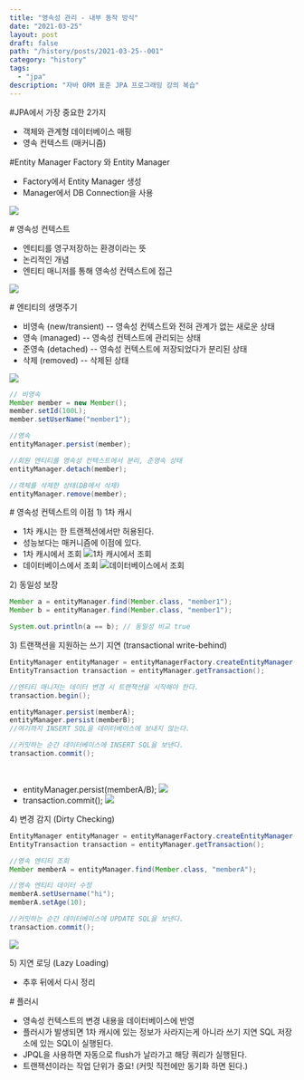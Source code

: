 ```yaml
---
title: "영속성 관리 - 내부 동작 방식"
date: "2021-03-25"
layout: post
draft: false
path: "/history/posts/2021-03-25--001"
category: "history"
tags:
  - "jpa"
description: "자바 ORM 표준 JPA 프로그래밍 강의 복습"
---
```


<span class="title__sub1"> #JPA에서 가장 중요한 2가지 </span>
- 객체와 관계형 데이터베이스 매핑
- 영속 컨텍스트 (매커니즘)


<span class="title__sub1"> #Entity Manager Factory 와 Entity Manager </span>
- Factory에서 Entity Manager 생성
- Manager에서 DB Connection을 사용

![](./001-01.png)


<span class="title__sub1"> # 영속성 컨텍스트 </span>
- 엔티티를 영구저장하는 환경이라는 뜻
- 논리적인 개념
- 엔티티 매니저를 통해 영속성 컨텍스트에 접근

![](./001-02.png)

<span class="title__sub1"> # 엔티티의 생명주기 </span>
- <span class="text-mark__red">비영속 (new/transient) </span>
    -- 영속성 컨텍스트와 전혀 관계가 없는 새로운 상태
- <span class="text-mark__red">영속 (managed)</span>
    -- 영속성 컨텍스트에 관리되는 상태
- <span class="text-mark__red">준영속 (detached)</span>
    -- 영속성 컨텍스트에 저장되었다가 분리된 상태
- <span class="text-mark__red">삭제 (removed)</span>
    -- 삭제된 상태
  
![](./001-03.png)

```java
// 비영속
Member member = new Member();
member.setId(100L);
member.setUserName("member1");

//영속
entityManager.persist(member);

//회원 엔티티를 영속성 컨텍스트에서 분리, 준영속 상태
entityManager.detach(member);

//객체를 삭제한 상태(DB에서 삭제)
entityManager.remove(member);
```


<span class="title__sub1"> # 영속성 컨텍스트의 이점 </span>
<span class="title__sub2">1) 1차 캐시</span>
- 1차 캐시는 한 트랜젝션에서만 허용된다.
- 성능보다는 매커니즘에 이점에 있다.
- 1차 캐시에서 조회
![1차 캐시에서 조회](./001-04.png)
- 데이터베이스에서 조회
![데이터베이스에서 조회](./001-05.png)   


<span class="title__sub2"> 2) 동일성 보장 </span>

```java
Member a = entityManager.find(Member.class, "member1");
Member b = entityManager.find(Member.class, "member1");

System.out.println(a == b); // 동일성 비교 true

```

<span class="title__sub2"> 3) 트랜잭션을 지원하는 쓰기 지연 (transactional write-behind) </span>
  
```java
EntityManager entityManager = entityManagerFactory.createEntityManager();
EntityTransaction transaction = entityManager.getTransaction();

//엔티티 매니저는 데이터 변경 시 트랜잭션을 시작해야 한다.
transaction.begin();

entityManager.persist(memberA);
entityManager.persist(memberB);
//여기까지 INSERT SQL을 데이터베이스에 보내지 않는다.

//커밋하는 순간 데이터베이스에 INSERT SQL을 보낸다.
transaction.commit();
```

<br/>

- entityManager.persist(memberA/B);
![](./001-06.png)
- transaction.commit();
![](./001-07.png)

<span class="title__sub2"> 4) 변경 감지 (Dirty Checking) </span>

```java
EntityManager entityManager = entityManagerFactory.createEntityManager();
EntityTransaction transaction = entityManager.getTransaction();

//영속 엔티티 조회
Member memberA = entityManager.find(Member.class, "memberA");

//영속 엔티티 데이터 수정
memberA.setUsername("hi");
memberA.setAge(10);

//커밋하는 순간 데이터베이스에 UPDATE SQL을 보낸다.
transaction.commit();

```

![](./001-08.png)

<span class="title__sub2"> 5) 지연 로딩 (Lazy Loading) </span>  
- 추후 뒤에서 다시 정리


<span class="title__sub1"> # 플러시 </span>
- 영속성 컨텍스트의 변경 내용을 데이터베이스에 반영
- 플러시가 발생되면 1차 캐시에 있는 정보가 사라지는게 아니라 쓰기 지연 SQL 저장소에 있는 SQL이 실행된다.
- JPQL을 사용하면 자동으로 flush가 날라가고 해당 쿼리가 실행된다.
- 트랜잭션이라는 작업 단위가 중요! (커밋 직전에만 동기화 하면 된다.)



<br>
